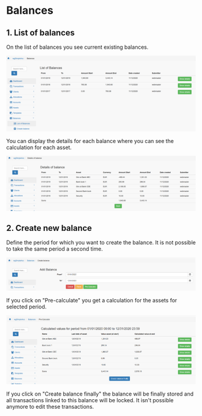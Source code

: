 # Balances

## 1. List of balances

On the list of balances you see current existing balances.

![List of balances](../../.gitbook/assets/en/balances.png)

You can display the details for each balance where you can see the calculation for each asset.

![Details of balance](../../.gitbook/assets/en/balances_detail.png)

## 2. Create new balance

Define the period for which you want to create the balance. It is not possible to take the same period a second time.

![Creation of new balance](../../.gitbook/assets/en/balances_create.png)

If you click on "Pre-calculate" you get a calculation for the assets for selected period.

![Creation of new balance](../../.gitbook/assets/en/balances_calc.png)

If you click on "Create balance finally" the balance will be finally stored and all transactions linked to this balance will be locked. It isn't possible anymore to edit these transactions.
